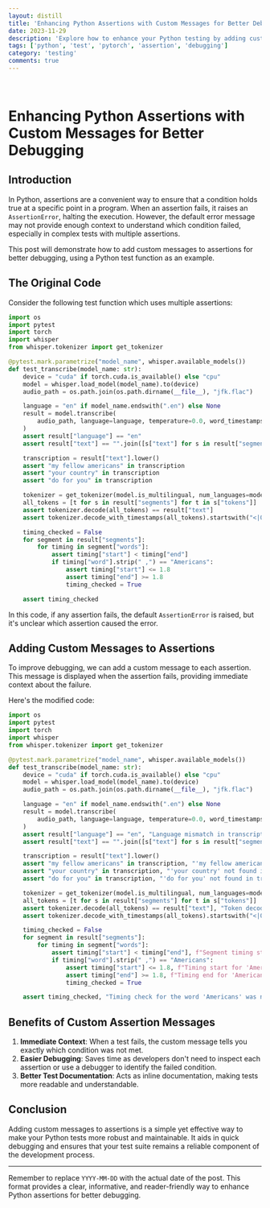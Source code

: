```yaml
---
layout: distill
title: 'Enhancing Python Assertions with Custom Messages for Better Debugging'
date: 2023-11-29
description: 'Explore how to enhance your Python testing by adding custom messages to assertions. This post demonstrates a practical example, showcasing the benefits of clearer debugging and improved test readability.'
tags: ['python', 'test', 'pytorch', 'assertion', 'debugging']
category: 'testing'
comments: true
---
```

<br>

# Enhancing Python Assertions with Custom Messages for Better Debugging

## Introduction
In Python, assertions are a convenient way to ensure that a condition holds true at a specific point in a program. When an assertion fails, it raises an `AssertionError`, halting the execution. However, the default error message may not provide enough context to understand which condition failed, especially in complex tests with multiple assertions. 

This post will demonstrate how to add custom messages to assertions for better debugging, using a Python test function as an example.

## The Original Code
Consider the following test function which uses multiple assertions:

```python
import os
import pytest
import torch
import whisper
from whisper.tokenizer import get_tokenizer

@pytest.mark.parametrize("model_name", whisper.available_models())
def test_transcribe(model_name: str):
    device = "cuda" if torch.cuda.is_available() else "cpu"
    model = whisper.load_model(model_name).to(device)
    audio_path = os.path.join(os.path.dirname(__file__), "jfk.flac")

    language = "en" if model_name.endswith(".en") else None
    result = model.transcribe(
        audio_path, language=language, temperature=0.0, word_timestamps=True
    )
    assert result["language"] == "en"
    assert result["text"] == "".join([s["text"] for s in result["segments"]])

    transcription = result["text"].lower()
    assert "my fellow americans" in transcription
    assert "your country" in transcription
    assert "do for you" in transcription

    tokenizer = get_tokenizer(model.is_multilingual, num_languages=model.num_languages)
    all_tokens = [t for s in result["segments"] for t in s["tokens"]]
    assert tokenizer.decode(all_tokens) == result["text"]
    assert tokenizer.decode_with_timestamps(all_tokens).startswith("<|0.00|>")

    timing_checked = False
    for segment in result["segments"]:
        for timing in segment["words"]:
            assert timing["start"] < timing["end"]
            if timing["word"].strip(" ,") == "Americans":
                assert timing["start"] <= 1.8
                assert timing["end"] >= 1.8
                timing_checked = True

    assert timing_checked
```

In this code, if any assertion fails, the default `AssertionError` is raised, but it's unclear which assertion caused the error.

## Adding Custom Messages to Assertions

To improve debugging, we can add a custom message to each assertion. This message is displayed when the assertion fails, providing immediate context about the failure.

Here's the modified code:

```python
import os
import pytest
import torch
import whisper
from whisper.tokenizer import get_tokenizer

@pytest.mark.parametrize("model_name", whisper.available_models())
def test_transcribe(model_name: str):
    device = "cuda" if torch.cuda.is_available() else "cpu"
    model = whisper.load_model(model_name).to(device)
    audio_path = os.path.join(os.path.dirname(__file__), "jfk.flac")

    language = "en" if model_name.endswith(".en") else None
    result = model.transcribe(
        audio_path, language=language, temperature=0.0, word_timestamps=True
    )
    assert result["language"] == "en", "Language mismatch in transcription result"
    assert result["text"] == "".join([s["text"] for s in result["segments"]]), "Transcribed text does not match concatenated segment texts"

    transcription = result["text"].lower()
    assert "my fellow americans" in transcription, "'my fellow americans' not found in transcription"
    assert "your country" in transcription, "'your country' not found in transcription"
    assert "do for you" in transcription, "'do for you' not found in transcription"

    tokenizer = get_tokenizer(model.is_multilingual, num_languages=model.num_languages)
    all_tokens = [t for s in result["segments"] for t in s["tokens"]]
    assert tokenizer.decode(all_tokens) == result["text"], "Token decoding does not match original text"
    assert tokenizer.decode_with_timestamps(all_tokens).startswith("<|0.00|>"), "Decoded timestamps do not start correctly"

    timing_checked = False
    for segment in result["segments"]:
        for timing in segment["words"]:
            assert timing["start"] < timing["end"], f"Segment timing start ({timing['start']}) is not less than end ({timing['end']})"
            if timing["word"].strip(" ,") == "Americans":
                assert timing["start"] <= 1.8, f"Timing start for 'Americans' ({timing['start']}) is not <= 1.8"
                assert timing["end"] >= 1.8, f"Timing end for 'Americans' ({timing['end']}) is not >= 1.8"
                timing_checked = True

    assert timing_checked, "Timing check for the word 'Americans' was not performed"
```

## Benefits of Custom Assertion Messages

1. **Immediate Context**: When a test fails, the custom message tells you exactly which condition was not met.
2. **Easier Debugging**: Saves time as developers don't need to inspect each assertion or use a debugger to identify the failed condition.
3. **Better Test Documentation**: Acts as inline documentation, making tests more readable and understandable.

## Conclusion
Adding custom messages to assertions is a simple yet effective way to make your Python tests more robust and maintainable. It aids in quick debugging and ensures that your test suite remains a reliable component of the development process.

---

Remember to replace `YYYY-MM-DD` with the actual date of the post. This format provides a clear, informative, and reader-friendly way to enhance Python assertions for better debugging.
